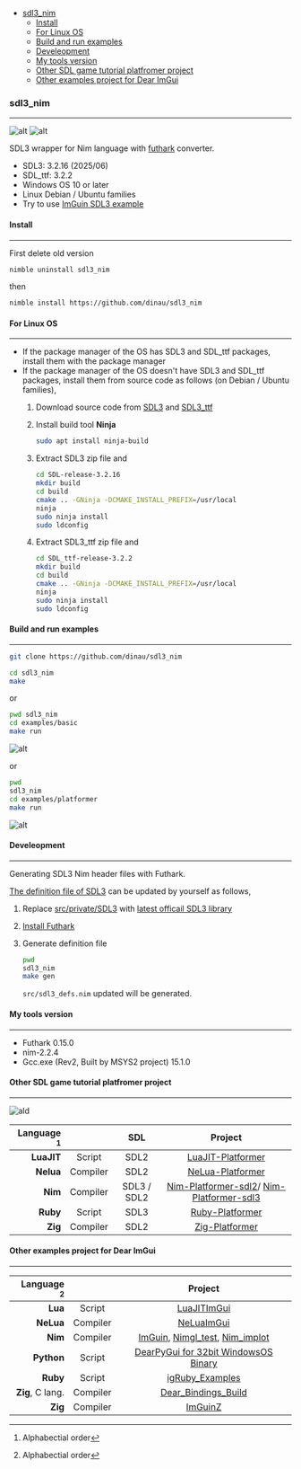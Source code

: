 <!-- START doctoc generated TOC please keep comment here to allow auto update -->
<!-- DON'T EDIT THIS SECTION, INSTEAD RE-RUN doctoc TO UPDATE -->

- [sdl3_nim](#sdl3_nim)
  - [Install](#install)
  - [For Linux OS](#for-linux-os)
  - [Build and run examples](#build-and-run-examples)
  - [Develeopment](#develeopment)
  - [My tools version](#my-tools-version)
  - [Other SDL game tutorial platfromer project](#other-sdl-game-tutorial-platfromer-project)
  - [Other examples project for Dear ImGui](#other-examples-project-for-dear-imgui)

<!-- END doctoc generated TOC please keep comment here to allow auto update -->

### sdl3_nim

---

![alt](https://github.com/dinau/sdl3_nim/actions/workflows/windows.yml/badge.svg) 
![alt](https://github.com/dinau/sdl3_nim/actions/workflows/linux.yml/badge.svg)

SDL3 wrapper for Nim language with [futhark](https://github.com/PMunch/futhark#installation) converter.

- SDL3: 3.2.16 (2025/06)
- SDL_ttf:  3.2.2
- Windows OS 10 or later 
- Linux Debian / Ubuntu families 
- Try to use [ImGuin SDL3 example](https://github.com/dinau/imguin_examples#glfw_opengl3_image_load--sdl2_opengl3---sdl3_opengl3)


#### Install

---


First delete old version 

```sh
nimble uninstall sdl3_nim
```

then

```sh
nimble install https://github.com/dinau/sdl3_nim 
```

#### For Linux OS

---

- If the package manager of the OS has SDL3 and SDL_ttf packages, install them with the package manager
- If the package manager of the OS doesn't have SDL3 and SDL_ttf packages, install them from source code as follows (on Debian / Ubuntu families),  
   1. Download source code from [SDL3](https://github.com/libsdl-org/SDL/archive/refs/tags/release-3.2.16.zip) and [SDL3_ttf](https://github.com/libsdl-org/SDL_ttf/archive/refs/tags/release-3.2.2.zip)
   1. Install build tool **Ninja**

      ```sh
      sudo apt install ninja-build
      ```

   1. Extract SDL3 zip file and 
   
      ```sh
      cd SDL-release-3.2.16 
      mkdir build
      cd build 
      cmake .. -GNinja -DCMAKE_INSTALL_PREFIX=/usr/local
      ninja
      sudo ninja install
      sudo ldconfig
      ```

   1. Extract SDL3_ttf zip file and 
   
      ```sh
      cd SDL_ttf-release-3.2.2 
      mkdir build
      cd build 
      cmake .. -GNinja -DCMAKE_INSTALL_PREFIX=/usr/local
      ninja
      sudo ninja install
      sudo ldconfig
      ```

#### Build and run examples

---

```sh
git clone https://github.com/dinau/sdl3_nim
```

```sh
cd sdl3_nim
make 
```

or 

```sh
pwd sdl3_nim
cd examples/basic
make run
```

![alt](https://github.com/dinau/sdl3_nim/blob/main/src/sdl3_nim/private/img/basic-nim-sdl3.gif?raw=true)

or

```sh
pwd 
sdl3_nim
cd examples/platformer
make run
```

![alt](https://github.com/dinau/sdl3_nim/blob/main/src/sdl3_nim/private/img/platformer-nim-sdl3.gif?raw=true)

#### Develeopment 

---

Generating SDL3 Nim header files with Futhark.

[The definition file of SDL3](src/sdl3_defs.nim) can be updated by yourself as follows, 

1. Replace [src/private/SDL3](src/private/SDL3) with  [latest officail SDL3 library](https://github.com/libsdl-org/SDL/releases)
1. [Install Futhark](https://github.com/PMunch/futhark#installation)
1. Generate definition file

   ```sh
   pwd 
   sdl3_nim
   make gen
   ```

   `src/sdl3_defs.nim` updated will be generated.

#### My tools version 

---

- Futhark 0.15.0
- nim-2.2.4
- Gcc.exe (Rev2, Built by MSYS2 project) 15.1.0

#### Other SDL game tutorial platfromer project

---

![ald](https://github.com/dinau/luajit-platformer/raw/main/img/platformer-luajit-sdl2.gif)

| Language    [^order] |          | SDL         | Project                                                                                                                                               |
| -------------------: | :---:    | :---:       | :----------------------------------------------------------------:                                                                                    |
| **LuaJIT**           | Script   | SDL2        | [LuaJIT-Platformer](https://github.com/dinau/luajit-platformer)
| **Nelua**            | Compiler | SDL2        | [NeLua-Platformer](https://github.com/dinau/nelua-platformer)
| **Nim**              | Compiler | SDL3 / SDL2 | [Nim-Platformer-sdl2](https://github.com/def-/nim-platformer)/ [Nim-Platformer-sdl3](https://github.com/dinau/sdl3_nim/tree/main/examples/platformer) |
| **Ruby**             | Script   | SDL3        | [Ruby-Platformer](https://github.com/dinau/ruby-platformer)                                                                                           |
| **Zig**              | Compiler | SDL2        | [Zig-Platformer](https://github.com/dinau/zig-platformer)                                                                                             |

[^order]: Alphabectial order

#### Other examples project for Dear ImGui

---

| Language [^order]    |          | Project                                                                                                                                         |
| -------------------: | :---:    | :----------------------------------------------------------------:                                                                              |
| **Lua**              | Script   | [LuaJITImGui](https://github.com/dinau/luajitImGui)                                                                                             |
| **NeLua**            | Compiler | [NeLuaImGui](https://github.com/dinau/neluaImGui)                                                                                               |
| **Nim**              | Compiler | [ImGuin](https://github.com/dinau/imguin), [Nimgl_test](https://github.com/dinau/nimgl_test), [Nim_implot](https://github.com/dinau/nim_implot) |
| **Python**           | Script   | [DearPyGui for 32bit WindowsOS Binary](https://github.com/dinau/DearPyGui32/tree/win32)                                                         |
| **Ruby**             | Script   | [igRuby_Examples](https://github.com/dinau/igruby_examples)                                                                                     |
| **Zig**, C lang.     | Compiler | [Dear_Bindings_Build](https://github.com/dinau/dear_bindings_build)                                                                             |
| **Zig**              | Compiler | [ImGuinZ](https://github.com/dinau/imguinz)                                                                                                     |
